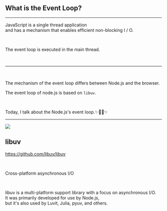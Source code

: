 <!-- sectionTitle: What is the Event Loop? -->

## What is the Event Loop?

---

JavaScript is a single thread application  
and has a mechanism that enables efficient non-blocking I / O.

<br />

The event loop is executed in the main thread.

<br />

<hr />

<br />

The mechanism of the event loop differs between Node.js and the browser.

The event loop of node.js is based on `libuv`.

<br />

Today, I talk about the Node.js's event loop.✨🐢🚀✨

---

<img src="https://avatars3.githubusercontent.com/u/4030929?s=200&v=4" />

## libuv

<a href="https://github.com/libuv/libuv">https://github.com/libuv/libuv</a>

<br />

Cross-platform asynchronous I/O

<br />

libuv is a multi-platform support library with a focus on asynchronous I/O.  
It was primarily developed for use by Node.js,  
but it's also used by Luvit, Julia, pyuv, and others.
